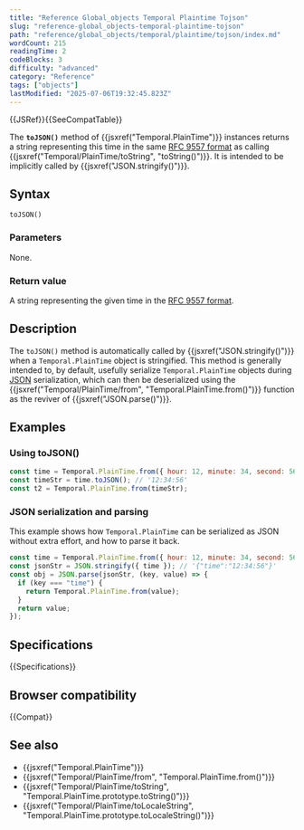 ```yaml
---
title: "Reference Global_objects Temporal Plaintime Tojson"
slug: "reference-global_objects-temporal-plaintime-tojson"
path: "reference/global_objects/temporal/plaintime/tojson/index.md"
wordCount: 215
readingTime: 2
codeBlocks: 3
difficulty: "advanced"
category: "Reference"
tags: ["objects"]
lastModified: "2025-07-06T19:32:45.823Z"
---
```



{{JSRef}}{{SeeCompatTable}}

The **`toJSON()`** method of {{jsxref("Temporal.PlainTime")}} instances returns a string representing this time in the same [RFC 9557 format](/en-US/docs/Web/JavaScript/Reference/Global_Objects/Temporal/PlainTime#rfc_9557_format) as calling {{jsxref("Temporal/PlainTime/toString", "toString()")}}. It is intended to be implicitly called by {{jsxref("JSON.stringify()")}}.

## Syntax

```js-nolint
toJSON()
```

### Parameters

None.

### Return value

A string representing the given time in the [RFC 9557 format](/en-US/docs/Web/JavaScript/Reference/Global_Objects/Temporal/PlainTime#rfc_9557_format).

## Description

The `toJSON()` method is automatically called by {{jsxref("JSON.stringify()")}} when a `Temporal.PlainTime` object is stringified. This method is generally intended to, by default, usefully serialize `Temporal.PlainTime` objects during [JSON](/en-US/docs/Glossary/JSON) serialization, which can then be deserialized using the {{jsxref("Temporal/PlainTime/from", "Temporal.PlainTime.from()")}} function as the reviver of {{jsxref("JSON.parse()")}}.

## Examples

### Using toJSON()

```js
const time = Temporal.PlainTime.from({ hour: 12, minute: 34, second: 56 });
const timeStr = time.toJSON(); // '12:34:56'
const t2 = Temporal.PlainTime.from(timeStr);
```

### JSON serialization and parsing

This example shows how `Temporal.PlainTime` can be serialized as JSON without extra effort, and how to parse it back.

```js
const time = Temporal.PlainTime.from({ hour: 12, minute: 34, second: 56 });
const jsonStr = JSON.stringify({ time }); // '{"time":"12:34:56"}'
const obj = JSON.parse(jsonStr, (key, value) => {
  if (key === "time") {
    return Temporal.PlainTime.from(value);
  }
  return value;
});
```

## Specifications

{{Specifications}}

## Browser compatibility

{{Compat}}

## See also

- {{jsxref("Temporal.PlainTime")}}
- {{jsxref("Temporal/PlainTime/from", "Temporal.PlainTime.from()")}}
- {{jsxref("Temporal/PlainTime/toString", "Temporal.PlainTime.prototype.toString()")}}
- {{jsxref("Temporal/PlainTime/toLocaleString", "Temporal.PlainTime.prototype.toLocaleString()")}}
